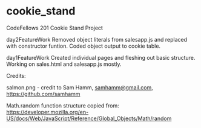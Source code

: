 # cookie_stand
CodeFellows 201 Cookie Stand Project

day2FeatureWork
Removed object literals from salesapp.js and replaced with constructor funtion.  Coded object output to cookie table.  

day1FeatureWork
Created individual pages and fleshing out basic structure.  Working on sales.html and salesapp.js mostly.  

Credits:


salmon.png - credit to Sam Hamm, samhamm@gmail.com, https://github.com/samhamm

Math.random function structure copied from: https://developer.mozilla.org/en-US/docs/Web/JavaScript/Reference/Global_Objects/Math/random
